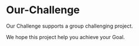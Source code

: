 # Our-Challenge

Our Challenge supports a group challenging project.

We hope this project help you achieve your Goal.



